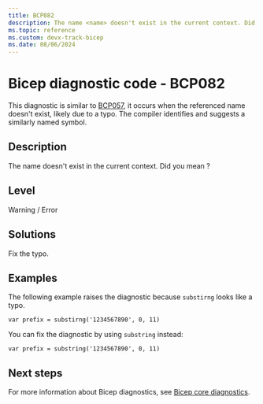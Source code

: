 ```yaml
---
title: BCP082
description: The name <name> doesn't exist in the current context. Did you mean <name>?
ms.topic: reference
ms.custom: devx-track-bicep
ms.date: 08/06/2024
---
```


# Bicep diagnostic code - BCP082

This diagnostic is similar to [BCP057](./bcp057.md), it occurs when the referenced name doesn't exist, likely due to a typo. The compiler identifies and suggests a similarly named symbol.

## Description

The name <name> doesn't exist in the current context. Did you mean <name>?

## Level

Warning / Error

## Solutions

Fix the typo.

## Examples

The following example raises the diagnostic because `substirng` looks like a typo.

```bicep
var prefix = substirng('1234567890', 0, 11)
```

You can fix the diagnostic by using `substring` instead:

```bicep
var prefix = substring('1234567890', 0, 11)
```

## Next steps

For more information about Bicep diagnostics, see [Bicep core diagnostics](../bicep-core-diagnostics.md).

